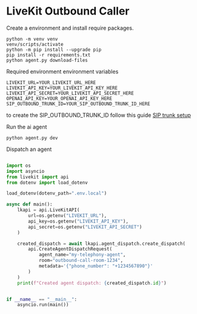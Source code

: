 # LiveKit Outbound Caller

Create a environment and install require packages.
```
python -m venv venv
venv/scripts/activate
python -m pip install --upgrade pip
pip install -r requirements.txt
python agent.py download-files
```

Required environment environment variables
```
LIVEKIT_URL=YOUR_LIVEKIT_URL_HERE
LIVEKIT_API_KEY=YOUR_LIVEKIT_API_KEY_HERE
LIVEKIT_API_SECRET=YOUR_LIVEKIT_API_SECRET_HERE
OPENAI_API_KEY=YOUR_OPENAI_API_KEY_HERE
SIP_OUTBOUND_TRUNK_ID=YOUR_SIP_OUTBOUND_TRUNK_ID_HERE
```
to create the SIP_OUTBOUND_TRUNK_ID follow this guide [SIP trunk setup](https://docs.livekit.io/sip/quickstarts/configuring-sip-trunk/)

Run the ai agent
```
python agent.py dev
```

Dispatch an agent
```python

import os
import asyncio
from livekit import api
from dotenv import load_dotenv

load_dotenv(dotenv_path=".env.local")

async def main():
    lkapi = api.LiveKitAPI(
        url=os.getenv("LIVEKIT_URL"),
        api_key=os.getenv("LIVEKIT_API_KEY"),
        api_secret=os.getenv("LIVEKIT_API_SECRET")
    )

    created_dispatch = await lkapi.agent_dispatch.create_dispatch(
        api.CreateAgentDispatchRequest(
            agent_name="my-telephony-agent",
            room="outbound-call-room-1234",
            metadata='{"phone_number": "+1234567890"}'
        )
    )
    print(f"Created agent dispatch: {created_dispatch.id}")


if __name__ == "__main__":
    asyncio.run(main())

```